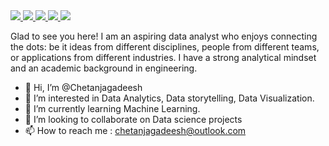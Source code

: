 

<!---
Chetanjagadeesh/Chetanjagadeesh is a ✨ special ✨ repository because its `README.md` (this file) appears on your GitHub profile.
You can click the Preview link to take a look at your changes.
--->


<a href="https://www.linkedin.com/in/chetanjagadeesh/" target="_blank">
<img src=https://img.shields.io/badge/LinkedIn-0077B5?style=for-the-badge&logo=linkedin&logoColor=white />
</a> 
<a href="https://github.com/Chetanjagadeesh" target="_blank">
<img src=https://img.shields.io/badge/GitHub-100000?style=for-the-badge&logo=github&logoColor=white />
</a>
<a href="https://public.tableau.com/profile/chetanjagadeesh" target="_blank">
<img src=https://img.shields.io/badge/-tableau-E97627?style=for-the-badge&logo=tableau&logoColor=white />
</a>
<a href="https://chetanjagadeesh.me/" target="_blank">
<img src=https://img.shields.io/badge/Portfolio-chetanjagadeesh.me-brightgreen?style=for-the-badge&logoColor=white />
</a>
<a href="mailto:chetanjagadeesh@outlook.com">
<img src=https://img.shields.io/badge/Outlook-chetanjagadeesh%40outlook.com-D14836?style=for-the-badge&logo=gmail&logoColor=white />
</a>
</div>  

<br />

Glad to see you here! I am an aspiring data analyst who enjoys connecting the dots: be it ideas from different disciplines, people from different teams, or applications from different industries. I have a strong analytical mindset and an academic background in engineering.

- 👋 Hi, I’m @Chetanjagadeesh
- 👀 I’m interested in Data Analytics, Data storytelling, Data Visualization.
- 🌱 I’m currently learning Machine Learning.
- 💞️ I’m looking to collaborate on Data science projects
- 📫 How to reach me : chetanjagadeesh@outlook.com




